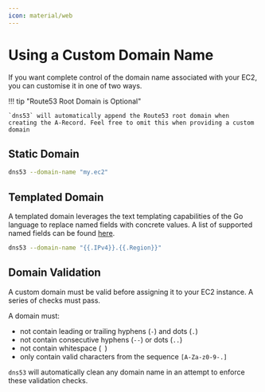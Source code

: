 ```yaml
---
icon: material/web
---
```


# Using a Custom Domain Name

If you want complete control of the domain name associated with your EC2, you can customise it in one of two ways.

!!! tip "Route53 Root Domain is Optional"

    `dns53` will automatically append the Route53 root domain when creating the A-Record. Feel free to omit this when providing a custom domain

## Static Domain

```sh
dns53 --domain-name "my.ec2"
```

## Templated Domain

A templated domain leverages the text templating capabilities of the Go language to replace named fields with concrete values. A list of supported named fields can be found [here](../reference/templating.md).

```sh
dns53 --domain-name "{{.IPv4}}.{{.Region}}"
```

## Domain Validation

A custom domain must be valid before assigning it to your EC2 instance. A series of checks must pass.

A domain must:

- not contain leading or trailing hyphens (`-`) and dots (`.`)
- not contain consecutive hyphens (`--`) or dots (`..`)
- not contain whitespace (` `)
- only contain valid characters from the sequence `[A-Za-z0-9-.]`

`dns53` will automatically clean any domain name in an attempt to enforce these validation checks.
